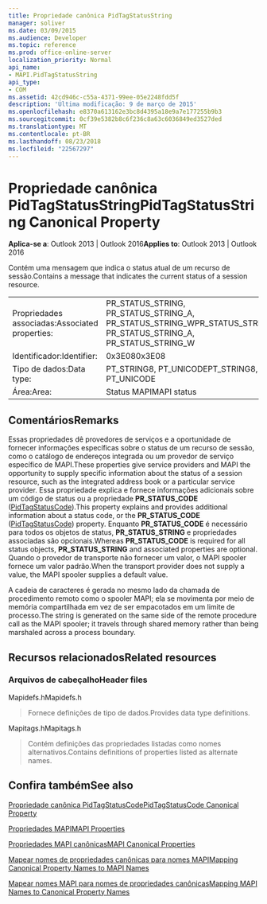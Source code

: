 ```yaml
---
title: Propriedade canônica PidTagStatusString
manager: soliver
ms.date: 03/09/2015
ms.audience: Developer
ms.topic: reference
ms.prod: office-online-server
localization_priority: Normal
api_name:
- MAPI.PidTagStatusString
api_type:
- COM
ms.assetid: 42cd946c-c55a-4371-99ee-05e2248fdd5f
description: 'Última modificação: 9 de março de 2015'
ms.openlocfilehash: e8370a613162e3bc8d4395a18e9a7e177255b9b3
ms.sourcegitcommit: 0cf39e5382b8c6f236c8a63c6036849ed3527ded
ms.translationtype: MT
ms.contentlocale: pt-BR
ms.lasthandoff: 08/23/2018
ms.locfileid: "22567297"
---
```

# <a name="pidtagstatusstring-canonical-property"></a><span data-ttu-id="3f49e-103">Propriedade canônica PidTagStatusString</span><span class="sxs-lookup"><span data-stu-id="3f49e-103">PidTagStatusString Canonical Property</span></span>

  
  
<span data-ttu-id="3f49e-104">**Aplica-se a**: Outlook 2013 | Outlook 2016</span><span class="sxs-lookup"><span data-stu-id="3f49e-104">**Applies to**: Outlook 2013 | Outlook 2016</span></span> 
  
<span data-ttu-id="3f49e-105">Contém uma mensagem que indica o status atual de um recurso de sessão.</span><span class="sxs-lookup"><span data-stu-id="3f49e-105">Contains a message that indicates the current status of a session resource.</span></span> 
  
|||
|:-----|:-----|
|<span data-ttu-id="3f49e-106">Propriedades associadas:</span><span class="sxs-lookup"><span data-stu-id="3f49e-106">Associated properties:</span></span>  <br/> |<span data-ttu-id="3f49e-107">PR_STATUS_STRING, PR_STATUS_STRING_A, PR_STATUS_STRING_W</span><span class="sxs-lookup"><span data-stu-id="3f49e-107">PR_STATUS_STRING, PR_STATUS_STRING_A, PR_STATUS_STRING_W</span></span>  <br/> |
|<span data-ttu-id="3f49e-108">Identificador:</span><span class="sxs-lookup"><span data-stu-id="3f49e-108">Identifier:</span></span>  <br/> |<span data-ttu-id="3f49e-109">0x3E08</span><span class="sxs-lookup"><span data-stu-id="3f49e-109">0x3E08</span></span>  <br/> |
|<span data-ttu-id="3f49e-110">Tipo de dados:</span><span class="sxs-lookup"><span data-stu-id="3f49e-110">Data type:</span></span>  <br/> |<span data-ttu-id="3f49e-111">PT_STRING8, PT_UNICODE</span><span class="sxs-lookup"><span data-stu-id="3f49e-111">PT_STRING8, PT_UNICODE</span></span>  <br/> |
|<span data-ttu-id="3f49e-112">Área:</span><span class="sxs-lookup"><span data-stu-id="3f49e-112">Area:</span></span>  <br/> |<span data-ttu-id="3f49e-113">Status MAPI</span><span class="sxs-lookup"><span data-stu-id="3f49e-113">MAPI status</span></span>  <br/> |
   
## <a name="remarks"></a><span data-ttu-id="3f49e-114">Comentários</span><span class="sxs-lookup"><span data-stu-id="3f49e-114">Remarks</span></span>

<span data-ttu-id="3f49e-115">Essas propriedades dê provedores de serviços e a oportunidade de fornecer informações específicas sobre o status de um recurso de sessão, como o catálogo de endereços integrada ou um provedor de serviço específico de MAPI.</span><span class="sxs-lookup"><span data-stu-id="3f49e-115">These properties give service providers and MAPI the opportunity to supply specific information about the status of a session resource, such as the integrated address book or a particular service provider.</span></span> <span data-ttu-id="3f49e-116">Essa propriedade explica e fornece informações adicionais sobre um código de status ou a propriedade **PR_STATUS_CODE** ([PidTagStatusCode](pidtagstatuscode-canonical-property.md)).</span><span class="sxs-lookup"><span data-stu-id="3f49e-116">This property explains and provides additional information about a status code, or the **PR_STATUS_CODE** ([PidTagStatusCode](pidtagstatuscode-canonical-property.md)) property.</span></span> <span data-ttu-id="3f49e-117">Enquanto **PR_STATUS_CODE** é necessário para todos os objetos de status, **PR_STATUS_STRING** e propriedades associadas são opcionais.</span><span class="sxs-lookup"><span data-stu-id="3f49e-117">Whereas **PR_STATUS_CODE** is required for all status objects, **PR_STATUS_STRING** and associated properties are optional.</span></span> <span data-ttu-id="3f49e-118">Quando o provedor de transporte não fornecer um valor, o MAPI spooler fornece um valor padrão.</span><span class="sxs-lookup"><span data-stu-id="3f49e-118">When the transport provider does not supply a value, the MAPI spooler supplies a default value.</span></span> 
  
<span data-ttu-id="3f49e-119">A cadeia de caracteres é gerada no mesmo lado da chamada de procedimento remoto como o spooler MAPI; ela se movimenta por meio de memória compartilhada em vez de ser empacotados em um limite de processo.</span><span class="sxs-lookup"><span data-stu-id="3f49e-119">The string is generated on the same side of the remote procedure call as the MAPI spooler; it travels through shared memory rather than being marshaled across a process boundary.</span></span>
  
## <a name="related-resources"></a><span data-ttu-id="3f49e-120">Recursos relacionados</span><span class="sxs-lookup"><span data-stu-id="3f49e-120">Related resources</span></span>

### <a name="header-files"></a><span data-ttu-id="3f49e-121">Arquivos de cabeçalho</span><span class="sxs-lookup"><span data-stu-id="3f49e-121">Header files</span></span>

<span data-ttu-id="3f49e-122">Mapidefs.h</span><span class="sxs-lookup"><span data-stu-id="3f49e-122">Mapidefs.h</span></span>
  
> <span data-ttu-id="3f49e-123">Fornece definições de tipo de dados.</span><span class="sxs-lookup"><span data-stu-id="3f49e-123">Provides data type definitions.</span></span>
    
<span data-ttu-id="3f49e-124">Mapitags.h</span><span class="sxs-lookup"><span data-stu-id="3f49e-124">Mapitags.h</span></span>
  
> <span data-ttu-id="3f49e-125">Contém definições das propriedades listadas como nomes alternativos.</span><span class="sxs-lookup"><span data-stu-id="3f49e-125">Contains definitions of properties listed as alternate names.</span></span>
    
## <a name="see-also"></a><span data-ttu-id="3f49e-126">Confira também</span><span class="sxs-lookup"><span data-stu-id="3f49e-126">See also</span></span>



[<span data-ttu-id="3f49e-127">Propriedade canônica PidTagStatusCode</span><span class="sxs-lookup"><span data-stu-id="3f49e-127">PidTagStatusCode Canonical Property</span></span>](pidtagstatuscode-canonical-property.md)


[<span data-ttu-id="3f49e-128">Propriedades MAPI</span><span class="sxs-lookup"><span data-stu-id="3f49e-128">MAPI Properties</span></span>](mapi-properties.md)
  
[<span data-ttu-id="3f49e-129">Propriedades MAPI canônicas</span><span class="sxs-lookup"><span data-stu-id="3f49e-129">MAPI Canonical Properties</span></span>](mapi-canonical-properties.md)
  
[<span data-ttu-id="3f49e-130">Mapear nomes de propriedades canônicas para nomes MAPI</span><span class="sxs-lookup"><span data-stu-id="3f49e-130">Mapping Canonical Property Names to MAPI Names</span></span>](mapping-canonical-property-names-to-mapi-names.md)
  
[<span data-ttu-id="3f49e-131">Mapear nomes MAPI para nomes de propriedades canônicas</span><span class="sxs-lookup"><span data-stu-id="3f49e-131">Mapping MAPI Names to Canonical Property Names</span></span>](mapping-mapi-names-to-canonical-property-names.md)

